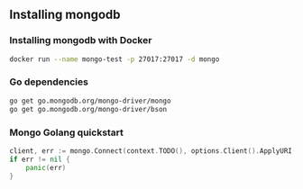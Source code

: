 ## Installing mongodb
### Installing mongodb with Docker
```bash
docker run --name mongo-test -p 27017:27017 -d mongo
```

### Go dependencies
```bash
go get go.mongodb.org/mongo-driver/mongo
go get go.mongodb.org/mongo-driver/bson
```

### Mongo Golang quickstart
```go
client, err := mongo.Connect(context.TODO(), options.Client().ApplyURI("mongodb://localhost:27017"))
if err != nil {
    panic(err)
}
```
